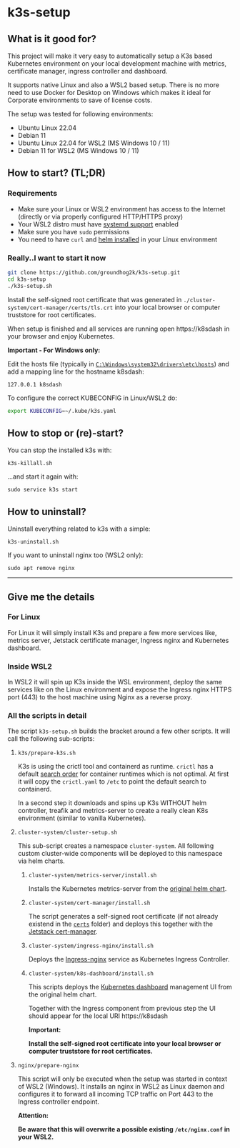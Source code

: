 # k3s-setup

## What is it good for?

This project will make it very easy to automatically setup a K3s based Kubernetes environment on your local development machine with metrics, certificate manager, ingress controller and dashboard.

It supports native Linux and also a WSL2 based setup.
There is no more need to use Docker for Desktop on Windows which makes it ideal for Corporate environments to save of license costs.

The setup was tested for following environments:

- Ubuntu Linux 22.04
- Debian 11
- Ubuntu Linux 22.04 for WSL2 (MS Windows 10 / 11)
- Debian 11 for WSL2 (MS Windows 10 / 11)

## How to start? (TL;DR)

### Requirements

* Make sure your Linux or WSL2 environment has access to the Internet (directly or via properly configured HTTP/HTTPS proxy)
* Your WSL2 distro must have [systemd support](https://devblogs.microsoft.com/commandline/systemd-support-is-now-available-in-wsl/#set-the-systemd-flag-set-in-your-wsl-distro-settings) enabled
* Make sure you have `sudo` permissions
* You need to have `curl` and [helm installed](https://helm.sh/docs/intro/install/) in your Linux environment

### Really..I want to start it now

```bash
git clone https://github.com/groundhog2k/k3s-setup.git
cd k3s-setup
./k3s-setup.sh
```

Install the self-signed root certificate that was generated in `./cluster-system/cert-manager/certs/tls.crt` into your local browser or computer truststore for root certificates.

When setup is finished and all services are running open https://k8sdash in your browser and enjoy Kubernetes.

**Important - For Windows only:**

Edit the hosts file (typically in [`C:\Windows\system32\drivers\etc\hosts`](C:/Windows/system32/drivers/etc/hosts)) and add a mapping line for the hostname k8sdash:

```text
127.0.0.1 k8sdash
```

To configure the correct KUBECONFIG in Linux/WSL2 do:

```bash
export KUBECONFIG=~/.kube/k3s.yaml
```

## How to stop or (re)-start?

You can stop the installed k3s with:

```
k3s-killall.sh
```

...and start it again with:

```
sudo service k3s start
```

## How to uninstall?

Uninstall everything related to k3s with a simple:

```
k3s-uninstall.sh
```

If you want to uninstall nginx too (WSL2 only):

```
sudo apt remove nginx
```

---

## Give me the details

### For Linux

For Linux it will simply install K3s and prepare a few more services like, metrics server, Jetstack certificate manager, Ingress nginx and Kubernetes dashboard.

### Inside WSL2

In WSL2 it will spin up K3s inside the WSL environment, deploy the same services like on the Linux environment and expose the Ingress nginx HTTPS port (443) to the host machine using Nginx as a reverse proxy.

### All the scripts in detail

The script `k3s-setup.sh` builds the bracket around a few other scripts.
It will call the following sub-scripts:

1. `k3s/prepare-k3s.sh`

    K3s is using the crictl tool and containerd as runtime. `crictl` has a default [search order](https://github.com/kubernetes-sigs/cri-tools/blob/master/docs/crictl.md) for container runtimes which is not optimal.
    At first it will copy the `crictl.yaml` to `/etc` to point the default search to containerd.

    In a second step it downloads and spins up K3s WITHOUT helm controller, treafik and metrics-server to create a really clean K8s environment (similar to vanilla Kubernetes).

2. `cluster-system/cluster-setup.sh`

   This sub-script creates a namespace `cluster-system`. All following custom cluster-wide components will be deployed to this namespace via helm charts.

   1. `cluster-system/metrics-server/install.sh`

      Installs the Kubernetes metrics-server from the [original helm chart](https://github.com/kubernetes-sigs/metrics-server).

   2. `cluster-system/cert-manager/install.sh`

      The script generates a self-signed root certificate (if not already existend in the [`certs`](https://github.com/groundhog2k/k3s-setup/tree/main/cluster-system/cert-manager/certs) folder) and deploys this together with the [Jetstack cert-manager](https://github.com/cert-manager/cert-manager).

   3. `cluster-system/ingress-nginx/install.sh`

      Deploys the [Ingress-nginx](https://github.com/kubernetes/ingress-nginx) service as Kubernetes Ingress Controller.

   4. `cluster-system/k8s-dashboard/install.sh`

      This scripts deploys the [Kubernetes dashboard](https://github.com/kubernetes/dashboard) management UI from the original helm chart.

      Together with the Ingress component from previous step the UI should appear for the local URI https://k8sdash

      **Important:**

      **Install the self-signed root certificate into your local browser or computer truststore for root certificates.**

3. `nginx/prepare-nginx`

   This script will only be executed when the setup was started in context of WSL2 (Windows).
   It installs an nginx in WSL2 as Linux daemon and configures it to forward all incoming TCP traffic on Port 443 to the Ingress controller endpoint.

   **Attention:**

   **Be aware that this will overwrite a possible existing `/etc/nginx.conf` in your WSL2.**

